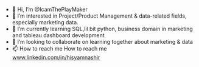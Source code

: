 - 👋 Hi, I’m @IcamThePlayMaker
- 👀 I’m interested in Project/Product Management & data-related fields, especially marketing data.
- 🌱 I’m currently learning SQL,lil bit python, business domain in marketing and tableau dashboard development
- 💞️ I’m looking to collaborate on learning together about marketing & data
- 📫 How to reach me  How to reach me www.linkedin.com/in/hisyamnashir 




<!---
IcamThePlayMaker/IcamThePlayMaker is a ✨ special ✨ repository because its `README.md` (this file) appears on your GitHub profile.
You can click the Preview link to take a look at your changes.
--->
